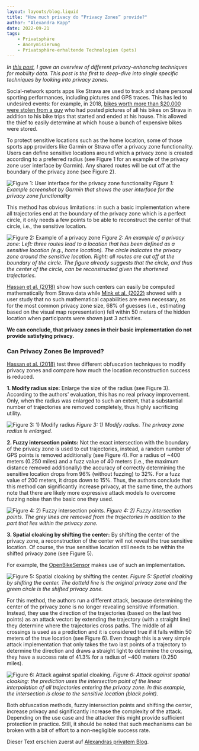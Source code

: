 ```yaml
---
layout: layouts/blog.liquid
title: "How much privacy do “Privacy Zones” provide?"
author: "Alexandra Kapp"
date: 2022-09-21
tags: 
    - Privatsphäre
    - Anonymisierung
    - Privatsphäre-erhaltende Technologien (pets)
---
```


_In [this post](https://www.freemove.space/blog/privacy-preserving-techniques/), I gave an overview of different privacy-enhancing techniques for mobility data. This post is the first to deep-dive into single specific techniques by looking into privacy zones._

Social-network sports apps like Strava are used to track and share personal sporting performances, including pictures and GPS traces. This has led to undesired events: for example, in 2018, [bikes worth more than $20,000 were stolen from a guy](https://cyclingmagazine.ca/sections/news/thieves-allegedly-use-strava-to-help-steal-cyclists-21000-bike-collection/) who had posted pictures of all his bikes on Strava in addition to his bike trips that started and ended at his house. This allowed the thief to easily determine at which house a bunch of expensive bikes were stored.

To protect sensitive locations such as the home location, some of those sports app providers like Garmin or Strava offer a privacy zone functionality. Users can define sensitive locations around which a privacy zone is created according to a preferred radius (see Figure 1 for an example of the privacy zone user interface by Garmin). Any shared routes will be cut off at the boundary of the privacy zone (see Figure 2).

![Figure 1: User interface for the privacy zone functionality](/assets/images/blog/figure1_privacy_zone.webp)
_Figure 1: Example screenshot by Garmin that shows the user interface for the privacy zone functionality_

This method has obvious limitations: in such a basic implementation where all trajectories end at the boundary of the privacy zone which is a perfect circle, it only needs a few points to be able to reconstruct the center of that circle, i.e., the sensitive location.

![Figure 2: Example of a privacy zone](/assets/images/blog/figure2_privacy_zone.webp)
_Figure 2: An example of a privacy zone: Left: three routes lead to a location that has been defined as a sensitive location (e.g., home location). The circle indicates the privacy zone around the sensitive location. Right: all routes are cut off at the boundary of the circle. The figure already suggests that the circle, and thus the center of the circle, can be reconstructed given the shortened trajectories._

[Hassan et al. (2018)](https://www.usenix.org/system/files/conference/usenixsecurity18/sec18-hassan_0.pdf) show how such centers can easily be computed mathematically from Strava data while [Mink et al. (2022)](https://jaronm.ink/assets/pdf/papers/users-can-deduce_chi22.pdf) showed with a user study that no such mathematical capabilities are even necessary, as for the most common privacy zone size, 68% of guesses (i.e., estimating based on the visual map representation) fell within 50 meters of the hidden location when participants were shown just 3 activities.

**We can conclude, that privacy zones in their basic implementation do not provide satisfying privacy.**

### Can Privacy Zones Be Improved?

[Hassan et al. (2018)](https://www.usenix.org/system/files/conference/usenixsecurity18/sec18-hassan_0.pdf) test three different obfuscation techniques to modify privacy zones and compare how much the location reconstruction success is reduced.

**1. Modify radius size:** Enlarge the size of the radius (see Figure 3). According to the authors’ evaluation, this has no real privacy improvement. Only, when the radius was enlarged to such an extent, that a substantial number of trajectories are removed completely, thus highly sacrificing utility.


![Figure 3: 1) Modify radius](/assets/images/blog/figure3_modify_radius.png)
_Figure 3: 1) Modify radius. The privacy zone radius is enlarged._

**2. Fuzzy intersection points:** Not the exact intersection with the boundary of the privacy zone is used to cut trajectories, instead, a random number of GPS points is removed additionally (see Figure 4). For a radius of ~400 meters (0.250 miles) and a fuzz value of 40 meters (i.e., the maximum distance removed additionally) the accuracy of correctly determining the sensitive location drops from 96% (without fuzzing) to 32%. For a fuzz value of 200 meters, it drops down to 15%. Thus, the authors conclude that this method can significantly increase privacy, at the same time, the authors note that there are likely more expressive attack models to overcome fuzzing noise than the basic one they used.

![Figure 4: 2) Fuzzy intersection points.](/assets/images/blog/figure4_fuzzy_intersection_points.png)
_Figure 4: 2) Fuzzy intersection points. The grey lines are removed from the trajectories in addition to the part that lies within the privacy zone._

**3. Spatial cloaking by shifting the center:** By shifting the center of the privacy zone, a reconstruction of the center will not reveal the true sensitive location. Of course, the true sensitive location still needs to be within the shifted privacy zone (see Figure 5).

For example, the [OpenBikeSensor](https://www.openbikesensor.org/en/docs/user-guide/privacy-zones/) makes use of such an implementation.


![Figure 5: Spatial cloaking by shifting the center.](/assets/images/blog/figure5_spatial_cloaking.png)
_Figure 5: Spatial cloaking by shifting the center. The dotteld line is the original privacy zone and the green circle is the shifted privacy zone._

For this method, the authors run a different attack, because determining the center of the privacy zone is no longer revealing sensitive information. Instead, they use the direction of the trajectories (based on the last two points) as an attack vector: by extending the trajectory (with a straight line) they determine where the trajectories cross paths. The middle of all crossings is used as a prediction and it is considered true if it falls within 50 meters of the true location (see Figure 6).
Even though this is a very simple attack implementation that only takes the two last points of a trajectory to determine the direction and draws a straight light to determine the crossing, they have a success rate of 41.3% for a radius of ~400 meters (0.250 miles).

![Figure 6: Attack against spatial cloaking.](/assets/images/blog/figure6_attack_against_spatial_cloak.png)
_Figure 6: Attack against spatial cloaking: the prediction uses the intersection point of the linear interpolation of all trajectories entering the privacy zone. In this example, the intersection is close to the sensitive location (black point)._

Both obfuscation methods, fuzzy intersection points and shifting the center, increase privacy and significantly increase the complexity of the attack. Depending on the use case and the attacker this might provide sufficient protection in practice. Still, it should be noted that such mechanisms can be broken with a bit of effort to a non-negligible success rate.

Dieser Text erschien zuerst auf [Alexandras privatem Blog](https://alexandrakapp.blog/).